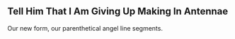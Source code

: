 Tell Him That I Am Giving Up Making In Antennae
-----------------------------------------------
Our new form, our parenthetical angel line segments.  
